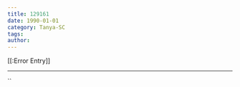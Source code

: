```yaml
---
title: 129161
date: 1990-01-01
category: Tanya-SC
tags: 
author: 
---
```


[[:Error Entry]]

---



``
